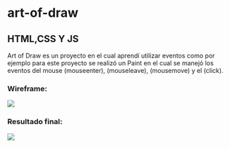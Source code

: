 # art-of-draw

## HTML,CSS Y JS
Art of Draw es un proyecto en el cual aprendí utilizar eventos como por ejemplo para este proyecto se realizó un Paint en el cual se manejó los eventos del mouse (mouseenter), (mouseleave), (mousemove) y el (click).
### Wireframe:
![](http://i64.tinypic.com/25rlcte.png)
### Resultado final:
![](http://i68.tinypic.com/2nupypz.png)

